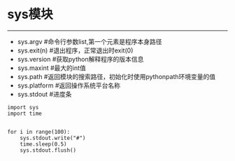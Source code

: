 ﻿# sys模块
---

-   sys.argv #命令行参数list,第一个元素是程序本身路径
-   sys.exit(n) #退出程序，正常退出时exit(0)
-   sys.version #获取python解释程序的版本信息
-   sys.maxint #最大的int值
-   sys.path #返回模块的搜索路径，初始化时使用pythonpath环境变量的值
-   sys.platform #返回操作系统平台名称
-   sys.stdout #进度条
```
import sys
import time


for i in range(100):
    sys.stdout.write("#")
    time.sleep(0.5)
    sys.stdout.flush()
```



